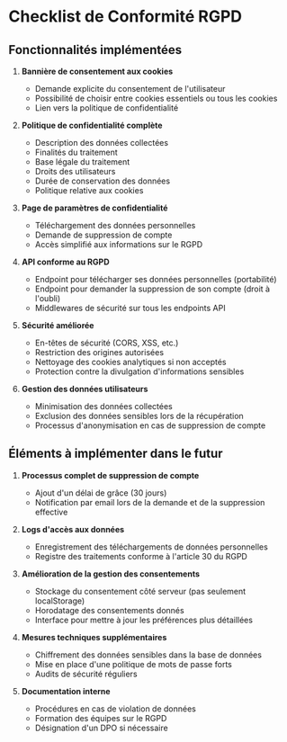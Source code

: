 # Checklist de Conformité RGPD

## Fonctionnalités implémentées

1. **Bannière de consentement aux cookies**
   - Demande explicite du consentement de l'utilisateur
   - Possibilité de choisir entre cookies essentiels ou tous les cookies
   - Lien vers la politique de confidentialité

2. **Politique de confidentialité complète**
   - Description des données collectées
   - Finalités du traitement
   - Base légale du traitement
   - Droits des utilisateurs
   - Durée de conservation des données
   - Politique relative aux cookies

3. **Page de paramètres de confidentialité**
   - Téléchargement des données personnelles
   - Demande de suppression de compte
   - Accès simplifié aux informations sur le RGPD

4. **API conforme au RGPD**
   - Endpoint pour télécharger ses données personnelles (portabilité)
   - Endpoint pour demander la suppression de son compte (droit à l'oubli)
   - Middlewares de sécurité sur tous les endpoints API

5. **Sécurité améliorée**
   - En-têtes de sécurité (CORS, XSS, etc.)
   - Restriction des origines autorisées
   - Nettoyage des cookies analytiques si non acceptés
   - Protection contre la divulgation d'informations sensibles

6. **Gestion des données utilisateurs**
   - Minimisation des données collectées
   - Exclusion des données sensibles lors de la récupération
   - Processus d'anonymisation en cas de suppression de compte

## Éléments à implémenter dans le futur

1. **Processus complet de suppression de compte**
   - Ajout d'un délai de grâce (30 jours)
   - Notification par email lors de la demande et de la suppression effective

2. **Logs d'accès aux données**
   - Enregistrement des téléchargements de données personnelles
   - Registre des traitements conforme à l'article 30 du RGPD

3. **Amélioration de la gestion des consentements**
   - Stockage du consentement côté serveur (pas seulement localStorage)
   - Horodatage des consentements donnés
   - Interface pour mettre à jour les préférences plus détaillées

4. **Mesures techniques supplémentaires**
   - Chiffrement des données sensibles dans la base de données
   - Mise en place d'une politique de mots de passe forts
   - Audits de sécurité réguliers

5. **Documentation interne**
   - Procédures en cas de violation de données
   - Formation des équipes sur le RGPD
   - Désignation d'un DPO si nécessaire 